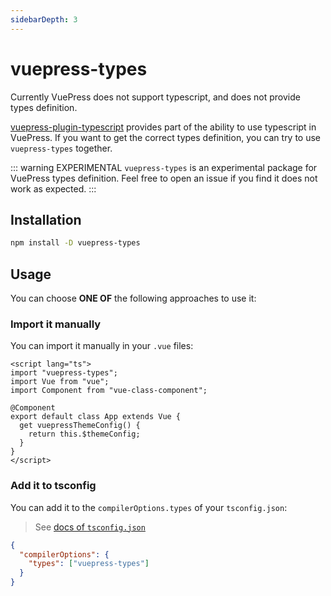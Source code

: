 ```yaml
---
sidebarDepth: 3
---
```


# vuepress-types <GitHubLink repo="vuepress/vuepress-community"/>

Currently VuePress does not support typescript, and does not provide types definition.

[vuepress-plugin-typescript](../plugins/typescript.md) provides part of the ability to use typescript in VuePress. If you want to get the correct types definition, you can try to use `vuepress-types` together.

::: warning EXPERIMENTAL
`vuepress-types` is an experimental package for VuePress types definition. Feel free to open an issue if you find it does not work as expected.
:::

## Installation

```sh
npm install -D vuepress-types
```

## Usage

You can choose **ONE OF** the following approaches to use it:

### Import it manually

You can import it manually in your `.vue` files:

```vue {2}
<script lang="ts">
import "vuepress-types";
import Vue from "vue";
import Component from "vue-class-component";

@Component
export default class App extends Vue {
  get vuepressThemeConfig() {
    return this.$themeConfig;
  }
}
</script>
```

### Add it to tsconfig

You can add it to the `compilerOptions.types` of your `tsconfig.json`:

> See [docs of `tsconfig.json`](https://www.typescriptlang.org/docs/handbook/tsconfig-json.html#types-typeroots-and-types)

```json {3}
{
  "compilerOptions": {
    "types": ["vuepress-types"]
  }
}
```
